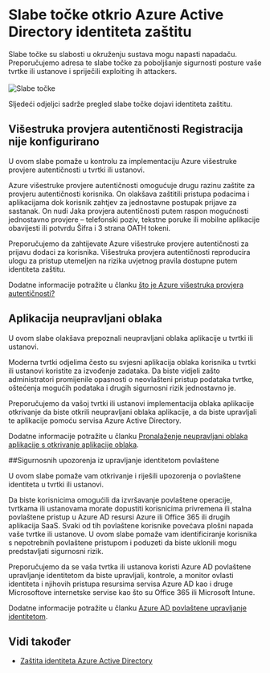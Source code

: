 <properties
    pageTitle="Slabe točke otkrio Azure Active Directory identiteta zaštita | Microsoft Azure"
    description="Pregled slabe točke otkrio Azure Active Directory identiteta zaštitu."
    services="active-directory"
    keywords="Zaštita identiteta Azure active directory, otkrivanje aplikacije oblaka, Upravljanje aplikacijama, sigurnost, rizika, razina rizika, slabe, sigurnosna pravila"
    documentationCenter=""
    authors="markusvi"
    manager="femila"
    editor=""/>

<tags
    ms.service="active-directory"
    ms.workload="identity"
    ms.tgt_pltfrm="na"
    ms.devlang="na"
    ms.topic="article"
    ms.date="08/22/2016"
    ms.author="markvi"/>

# <a name="vulnerabilities-detected-by-azure-active-directory-identity-protection"></a>Slabe točke otkrio Azure Active Directory identiteta zaštitu 

Slabe točke su slabosti u okruženju sustava mogu napasti napadaču. Preporučujemo adresa te slabe točke za poboljšanje sigurnosti posture vaše tvrtke ili ustanove i spriječili exploiting ih attackers.
<br><br>
![Slabe točke](./media/active-directory-identityprotection-vulnerabilities/101.png "vulnerabilities")
<br>

Sljedeći odjeljci sadrže pregled slabe točke dojavi identiteta zaštitu.

## <a name="multi-factor-authentication-registration-not-configured"></a>Višestruka provjera autentičnosti Registracija nije konfigurirano 

U ovom slabe pomaže u kontrolu za implementaciju Azure višestruke provjere autentičnosti u tvrtki ili ustanovi. 

Azure višestruke provjere autentičnosti omogućuje drugu razinu zaštite za provjeru autentičnosti korisnika. On olakšava zaštitili pristupa podacima i aplikacijama dok korisnik zahtjev za jednostavne postupak prijave za sastanak. On nudi Jaka provjera autentičnosti putem raspon mogućnosti jednostavno provjere – telefonski poziv, tekstne poruke ili mobilne aplikacije obavijesti ili potvrdu Šifra i 3 strana OATH tokeni.

Preporučujemo da zahtijevate Azure višestruke provjere autentičnosti za prijavu dodaci za korisnika. Višestruka provjera autentičnosti reproducira ulogu za pristup utemeljen na rizika uvjetnog pravila dostupne putem identiteta zaštitu.

Dodatne informacije potražite u članku [što je Azure višestruka provjera autentičnosti?](../multi-factor-authentication/multi-factor-authentication.md)


## <a name="unmanaged-cloud-apps"></a>Aplikacija neupravljani oblaka

U ovom slabe olakšava prepoznali neupravljani oblaka aplikacije u tvrtki ili ustanovi.
 
Moderna tvrtki odjelima često su svjesni aplikacija oblaka korisnika u tvrtki ili ustanovi koristite za izvođenje zadataka. Da biste vidjeli zašto administratori promijenile opasnosti o neovlašteni pristup podataka tvrtke, oštećenja mogućih podataka i drugih sigurnosni rizik jednostavno je. 

Preporučujemo da vašoj tvrtki ili ustanovi implementacija oblaka aplikacije otkrivanje da biste otkrili neupravljani oblaka aplikacije, a da biste upravljali te aplikacije pomoću servisa Azure Active Directory.

Dodatne informacije potražite u članku [Pronalaženje neupravljani oblaka aplikacije s otkrivanje aplikacije oblaka](active-directory-cloudappdiscovery-whatis.md).



##<a name="security-alerts-from-privileged-identity-management"></a>Sigurnosnih upozorenja iz upravljanje identitetom povlaštene

U ovom slabe pomaže vam otkrivanje i riješili upozorenja o povlaštene identiteta u tvrtki ili ustanovi.  

Da biste korisnicima omogućili da izvršavanje povlaštene operacije, tvrtkama ili ustanovama morate dopustiti korisnicima privremena ili stalna povlaštene pristup u Azure AD resursi Azure ili Office 365 ili drugih aplikacija SaaS. Svaki od tih povlaštene korisnike povećava plošni napada vaše tvrtke ili ustanove. U ovom slabe pomaže vam identificiranje korisnika s nepotrebnih povlaštene pristupom i poduzeti da biste uklonili mogu predstavljati sigurnosni rizik. 

Preporučujemo da se vaša tvrtka ili ustanova koristi Azure AD povlaštene upravljanje identitetom da biste upravljali, kontrole, a monitor ovlasti identiteta i njihovih pristupa resursima servisa Azure AD kao i druge Microsoftove internetske servise kao što su Office 365 ili Microsoft Intune.

Dodatne informacije potražite u članku [Azure AD povlaštene upravljanje identitetom](active-directory-privileged-identity-management-configure.md). 



## <a name="see-also"></a>Vidi također

 - [Zaštita identiteta Azure Active Directory](active-directory-identityprotection.md)
